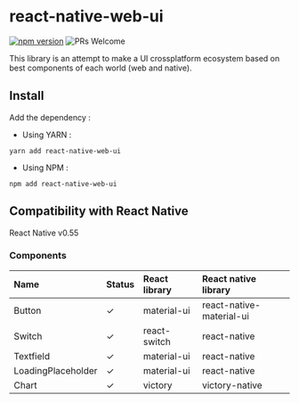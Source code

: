 # react-native-web-ui
[![npm version][package-badge]][package-url] 
![PRs Welcome](https://img.shields.io/badge/PRs-welcome-brightgreen.svg)

This library is an attempt to make a UI crossplatform ecosystem based on best components of each world (web and native).

## Install

Add the dependency :
- Using YARN :
```
yarn add react-native-web-ui
```
- Using NPM :
```
npm add react-native-web-ui
```

## Compatibility with React Native

React Native v0.55

### Components

| Name                     | Status | React library | React native library |
| :----------------------- | :----- | :---- | :---- |
| Button | ✓ | material-ui | react-native-material-ui |
| Switch | ✓ | react-switch | react-native |
| Textfield | ✓ | material-ui | react-native |
| LoadingPlaceholder | ✓ | material-ui | react-native |
| Chart | ✓ | victory | victory-native |

[package-badge]: https://img.shields.io/npm/v/react-native-web-ui.svg?style=flat
[package-url]: https://yarnpkg.com/en/package/react-native-web-ui